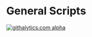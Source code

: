 General Scripts
=======

[![githalytics.com alpha](https://cruel-carlota.pagodabox.com/b945ae4ae9291cd7ff393e0add8386b0 "githalytics.com")](http://githalytics.com/MdSalih/Kdb-Stuff)
